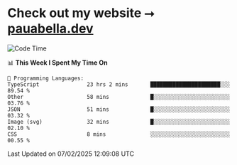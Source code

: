 # Check out my website ⭢ [pauabella.dev](https://pauabella.dev)

<!--START_SECTION:waka-->
![Code Time](http://img.shields.io/badge/Code%20Time-4%2C056%20hrs%2040%20mins-blue)

📊 **This Week I Spent My Time On** 

```text
💬 Programming Languages: 
TypeScript               23 hrs 2 mins       ██████████████████████░░░   89.54 % 
Other                    58 mins             █░░░░░░░░░░░░░░░░░░░░░░░░   03.76 % 
JSON                     51 mins             █░░░░░░░░░░░░░░░░░░░░░░░░   03.32 % 
Image (svg)              32 mins             █░░░░░░░░░░░░░░░░░░░░░░░░   02.10 % 
CSS                      8 mins              ░░░░░░░░░░░░░░░░░░░░░░░░░   00.55 % 
```


 Last Updated on 07/02/2025 12:09:08 UTC
<!--END_SECTION:waka-->
